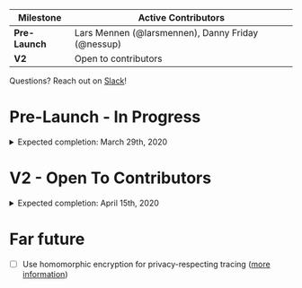 | Milestone                         | Active Contributors |
| ---                               | --- |
| __Pre-Launch__                    | Lars Mennen (@larsmennen), Danny Friday (@nessup) |
| __V2__                            | Open to contributors |

Questions? Reach out on [Slack](https://join.slack.com/t/epi-collect/shared_invite/zt-d24uxjzl-7oT5ljZwRc74VMgozPwAqg)!

# Pre-Launch - In Progress
<details>
    <summary>
        Expected completion: March 29th, 2020
    </summary>
    
<br/>

- [x] Parse location data uploads from Google Takeout
- [x] Allow users to remove location data points using polygons
    - [ ] Fix event listeners on saved polygons give a React warning
- [x] Require recaptcha for submission
- [x] Buy domain name and set up
- [x] When trying to submit on mobile show message
- [x] AWS firewall / request filtering
- [x] Enable HTTPS
- [ ] Per page changes
  - [ ] Favicon
  - [ ] Logo
  - [ ] Social share graphic
  - [ ] Home page
    - [ ] Copy
    - [ ] Link to FAQ
    - [ ] GIF of user going through steps
    - [ ] Include count of traces in the database (don't hit DB to save $$$, update manually every day)
  - [ ] Upload data step
    - [ ] Show the user how to upload via GIFs
    - [x] Upload progress
      - [x] Make it go to 95% while backend processes
  - [ ] Review and filter data
    - [ ] Handle case where the user doesn’t have any data in selected period
    - [ ] Polish buttons, map, and timeline
  - [ ] Add symptoms
    - [ ] Emphasize these are WHO questions
    - [ ] Determine what quiz fields should be optional and make them so
  - [x] Confirmation page
    - [x] Trace tokens
        - [x] Generate words
        - [x] Store bcrypted token in db
        - [x] Deliver to client via REST
        - [x] Optionally send token via SES + add to Mailchimp
    - [ ] Sendgrid mailing list
        - [x] Add to ingestion confirmation screen as optional
        - [ ] Ensure double opt-in available
    - [ ] Show all data one more time
    - [x] Post upload share buttons
      - [x] Add share buttons
  - [x] View Trace Token page
    - [x] Enter token
    - [x] Delete data
- [x] Create documentation
  - [x] Github repo
  - [x] FAQ
  - [ ] Contact tracing data design (backlogged)
  - [ ] Outreach efforts (backlogged)
  - [ ] Contributing guidelines (backlogged)
  - [x] Privacy best practices
- [ ] Deploy and test on production
- [x] Allow user to delete their data
  - [x] Show token
  - [x] Optionally add an email address
- [x] Create Slack workspace and link to it
    - [ ] #dataset
    - [ ] #engineers
    - [ ] Workspace greeting
- [x] Create shared inbox (core@epi-collect.org)
    - [ ] Update links in GH org
    - [ ] Update links in website
    - [ ] Update links in markdown files
    - [x] Update email "From" (note: turned this into "noreply")
- [ ] Update GitHub organization
- [x] Add Google Analytics
- [x] Add Sentry to frontend and backend
- [ ] Find and partner with first scientific user of the dataset
- [ ] Reach out to helpwithcovid.com
- [ ] Remove test data from RDS database
- [ ] Update helpwithcovid.com description

</details>

# V2  - Open To Contributors
<details>

<summary>
Expected completion: April 15th, 2020
</summary>
    
<br />

- [ ] In View Trace Toke page, show data points and quiz answers
- [ ] Make data point editing UI mobile friendly
- [ ] Add pipeline to ingest Facebook location data
- [ ] Unzip Google Takeout locally without uploading
- [ ] Notify those who are infected or recovering of newly relevant traces
- [ ] Notify those at risk of coming into contact with an infected trace
- [ ] Allow user to leave phone number to receive token instead of email

</details>

# Far future

- [ ] Use homomorphic encryption for privacy-respecting tracing ([more information](https://cryptovillage.org/wp-content/uploads/2019/04/GeoLocation.pdf))
